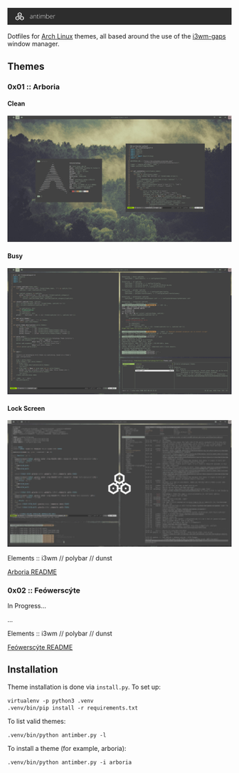 ![Antimber](doc/header.png)

Dotfiles for [Arch Linux](https://www.archlinux.org/) themes, all based around
the use of the [i3wm-gaps](https://github.com/Airblader/i3) window manager.

## Themes

### 0x01 :: Arboria
#### Clean

![arboria clean](arboria/screenshots/clean.jpg)

#### Busy

![arboria busy](arboria/screenshots/busy.jpg)

#### Lock Screen

![arboria i3lock](arboria/screenshots/i3lock.jpg)

Elements :: i3wm // polybar // dunst

[Arboria README](arboria/README.md)

### 0x02 :: Feówerscýte

In Progress...

...

Elements :: i3wm // polybar // dunst

[Feówerscýte README](hwit/README.md)

## Installation

Theme installation is done via `install.py`. To set up:

```
virtualenv -p python3 .venv
.venv/bin/pip install -r requirements.txt
```

To list valid themes:

```
.venv/bin/python antimber.py -l
```

To install a theme (for example, arboria):

```
.venv/bin/python antimber.py -i arboria
```
